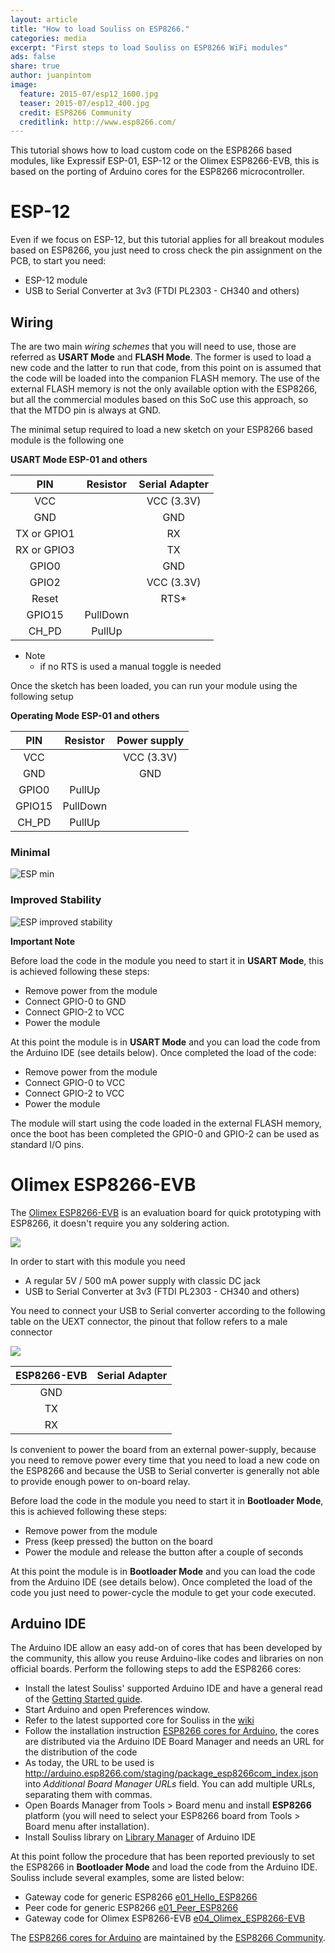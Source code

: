 ```yaml
---
layout: article
title: "How to load Souliss on ESP8266."
categories: media
excerpt: "First steps to load Souliss on ESP8266 WiFi modules"
ads: false
share: true
author: juanpintom
image:
  feature: 2015-07/esp12_1600.jpg
  teaser: 2015-07/esp12_400.jpg 
  credit: ESP8266 Community
  creditlink: http://www.esp8266.com/
---
```


This tutorial shows how to load custom code on the ESP8266 based modules, like Expressif ESP-01, ESP-12 or the Olimex ESP8266-EVB, this is based on the porting of Arduino cores for the ESP8266 microcontroller.

# ESP-12

Even if we focus on ESP-12, but this tutorial applies for all breakout modules based on ESP8266, you just need to cross check the pin assignment on the PCB, to start you need:

* ESP-12 module
* USB to Serial Converter at 3v3 (FTDI PL2303 - CH340 and others)
  
## Wiring

The are two main *wiring schemes* that you will need to use, those are referred as **USART Mode** and **FLASH Mode**. The former is used to load a new code and the latter to run that code, from this point on is assumed that the code will be loaded into the companion FLASH memory. 
The use of the external FLASH memory is not the only available option with the ESP8266, but all the commercial modules based on this SoC use this approach, so that the MTDO pin is always at GND.

The minimal setup required to load a new sketch on your ESP8266 based module is the following one

**USART Mode ESP-01 and others**

| PIN | Resistor | Serial Adapter  |
| :---: |  :---:  |  :---:  |
| VCC           |          | VCC (3.3V)      |
| GND           |          | GND             |
| TX or GPIO1   |          | RX              |
| RX or GPIO3   |          | TX              |
| GPIO0         |          | GND             |
| GPIO2         |          | VCC (3.3V)      |
| Reset         |          | RTS*            |
| GPIO15        | PullDown |                 |
| CH_PD         | PullUp   |                 |

* Note
	- if no RTS is used a manual toggle is needed

Once the sketch has been loaded, you can run your module using the following setup

**Operating Mode ESP-01 and others**

| PIN| Resistor | Power supply    |
| :---: |  :---:  |  :---:  |
| VCC | | VCC (3.3V)|
| GND|| GND |
| GPIO0 | PullUp | |
| GPIO15 | PullDown |  |
| CH_PD| PullUp |  |

### Minimal
![ESP min](https://raw.githubusercontent.com/Links2004/Arduino/esp8266/docs/ESP_min.png)

### Improved Stability
![ESP improved stability](https://raw.githubusercontent.com/Links2004/Arduino/esp8266/docs/ESP_improved_stability.png)

**Important Note**

Before load the code in the module you need to start it in **USART Mode**, this is achieved following these steps:

*  Remove power from the module
*  Connect GPIO-0 to GND
*  Connect GPIO-2 to VCC
*  Power the module

At this point the module is in **USART Mode** and you can load the code from the Arduino IDE (see details below). Once completed the load of the code:

*  Remove power from the module
*  Connect GPIO-0 to VCC
*  Connect GPIO-2 to VCC
*  Power the module

The module will start using the code loaded in the external FLASH memory, once the boot has been completed the GPIO-0 and GPIO-2 can be used as standard I/O pins.

# Olimex ESP8266-EVB

The [Olimex ESP8266-EVB](https://www.olimex.com/Products/IoT/ESP8266-EVB/open-source-hardware) is an evaluation board for quick prototyping with ESP8266, it doesn't require you any soldering action.

![](http://souliss.net/images/2015-07/ESP8266-EVB.jpg?raw=true)

In order to start with this module you need

* A regular 5V / 500 mA power supply with classic DC jack
* USB to Serial Converter at 3v3 (FTDI PL2303 - CH340 and others)

You need to connect your USB to Serial converter according to the following table on the UEXT connector, the pinout that follow refers to a male connector

![](http://upload.wikimedia.org/wikipedia/en/thumb/d/d1/UEXTPINS.jpg/220px-UEXTPINS.jpg)

| ESP8266-EVB |  Serial Adapter  |
| :---: |  :---:  |
| GND           |          | GND             |
| TX            |          | RX              |
| RX            |          | TX              |

Is convenient to power the board from an external power-supply, because you need to remove power every time that you need to load a new code on the ESP8266 and because the USB to Serial converter is generally not able to provide enough power to on-board relay.

Before load the code in the module you need to start it in **Bootloader Mode**, this is achieved following these steps:

*  Remove power from the module
*  Press (keep pressed) the button on the board
*  Power the module and release the button after a couple of seconds

At this point the module is in **Bootloader Mode** and you can load the code from the Arduino IDE (see details below). Once completed the load of the code you just need to power-cycle the module to get your code executed.

## Arduino IDE

The Arduino IDE allow an easy add-on of cores that has been developed by the community, this allow you reuse Arduino-like codes and libraries on non official boards. Perform the following steps to add the ESP8266 cores:

* Install the latest Souliss' supported Arduino IDE and have a general read of the [Getting Started guide](https://github.com/souliss/souliss/wiki/Getting%20Started%20with%20Souliss).
* Start Arduino and open Preferences window.
* Refer to the latest supported core for Souliss in the [wiki](https://github.com/souliss/souliss/wiki/Supported%20Hardware#supported-cores)
* Follow the installation instruction [ESP8266 cores for Arduino](https://github.com/esp8266/Arduino), the cores are distributed via the Arduino IDE Board Manager and needs an URL for the distribution of the code
* As today, the URL to be used is http://arduino.esp8266.com/staging/package_esp8266com_index.json into *Additional Board Manager URLs* field. You can add multiple URLs, separating them with commas.
* Open Boards Manager from Tools > Board menu and install **ESP8266** platform (you will need to select your ESP8266 board from Tools > Board menu after installation).
* Install Souliss library on [Library Manager](https://github.com/souliss/souliss/wiki/Your%20First%20Upload) of Arduino IDE

At this point follow the procedure that has been reported previously to set the ESP8266 in **Bootloader Mode** and load the code from the Arduino IDE. Souliss include several examples, some are listed below:

* Gateway code for generic ESP8266 [e01_Hello_ESP8266](https://github.com/souliss/souliss/tree/friariello/examples/WiFi/e01_Hello_ESP8266)
* Peer code for generic ESP8266 [e01_Peer_ESP8266](https://github.com/souliss/souliss/tree/friariello/examples/WiFi/e01_Peer_ESP8266)
* Gateway code for Olimex ESP8266-EVB [e04_Olimex_ESP8266-EVB](https://github.com/souliss/souliss/tree/friariello/examples/Olimex/e04_Olimex_ESP8266-EVB)

The [ESP8266 cores for Arduino](https://github.com/esp8266/Arduino) are maintained by the [ESP8266 Community](http://www.esp8266.com/).
